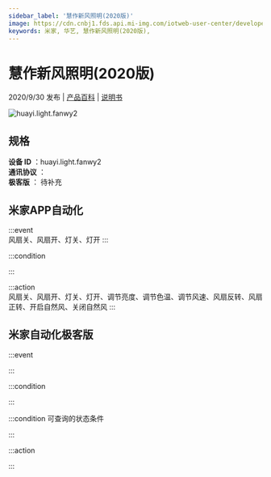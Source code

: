```yaml
---
sidebar_label: '慧作新风照明(2020版)'
image: https://cdn.cnbj1.fds.api.mi-img.com/iotweb-user-center/developer_1679047768919sfCzA4uM.png?GalaxyAccessKeyId=AKVGLQWBOVIRQ3XLEW&Expires=9223372036854775807&Signature=DdqG88x0q05+u0HFL+QomXnK5ek=
keywords: 米家, 华艺, 慧作新风照明(2020版), 
---
```

# 慧作新风照明(2020版)

2020/9/30 发布 | [产品百科](https://home.mi.com/webapp/content/baike/product/index.html?model=huayi.light.fanwy2/) | [说明书](https://home.mi.com/views/introduction.html?model=huayi.light.fanwy2&region=cn)

![huayi.light.fanwy2](https://cdn.cnbj1.fds.api.mi-img.com/iotweb-user-center/developer_1679047768919sfCzA4uM.png?GalaxyAccessKeyId=AKVGLQWBOVIRQ3XLEW&Expires=9223372036854775807&Signature=DdqG88x0q05+u0HFL+QomXnK5ek=)

## 规格  
> 
**设备 ID** ：huayi.light.fanwy2  
**通讯协议** ：  
**极客版**  ： 待补充 


## 米家APP自动化  

:::event  
风扇关、风扇开、灯关、灯开
:::

:::condition  

:::

:::action   
风扇关、风扇开、灯关、灯开、调节亮度、调节色温、调节风速、风扇反转、风扇正转、开启自然风、关闭自然风
:::

## 米家自动化极客版  

:::event  

:::

:::condition  

:::

:::condition 可查询的状态条件  

:::

:::action  

:::

        
